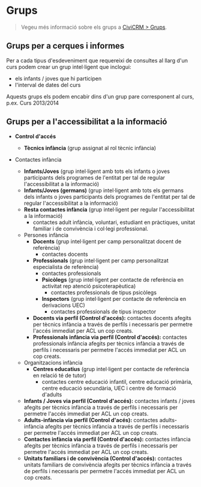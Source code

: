# Grups

> Vegeu més informació sobre els grups a [CiviCRM > Grups](/civicrm/grups/).

## Grups per a cerques i informes

Per a cada tipus d'esdeveniment que requereixi de consultes al llarg d'un curs podem crear un grup intel·ligent que inclogui:

- els infants / joves que hi participen
- l'interval de dates del curs

Aquests grups els podem encabir dins d'un grup pare corresponent al curs, p.ex. Curs 2013/2014

## Grups per a l'accessibilitat a la informació

- **Control d'accés**
  - **Tècnics infància** (grup assignat al rol tècnic infància)

- Contactes infància
  - **Infants/Joves** (grup intel·ligent amb tots els infants o joves participants dels programes de l'entitat per tal de regular l'accessibilitat a la informació)
  - **Infants/Joves (germans)** (grup intel·ligent amb tots els germans dels infants o joves participants dels programes de l'entitat per tal de regular l'accessibilitat a la informació)
  - **Resta contactes infància** (grup intel·ligent per regular l'accessibilitat a la informació)
    - contactes adult infància, voluntari, estudiant en pràctiques, unitat familiar i de convivència i col·legi professional.
  - Persones infància
    - **Docents** (grup intel·ligent per camp personalitzat docent de referència)
      - contactes docents
    - **Professionals** (grup intel·ligent per camp personalitzat especialista de referència)
      - contactes professionals
      - **Psicòlegs** (grup intel·ligent per contacte de referència en activitat rep atenció psicoterapèutica)
        - contactes professionals de tipus psicòlegs
      - **Inspectors** (grup intel·ligent per contacte de referència en derivacions UEC)
        - contactes professionals de tipus inspector
    - **Docents via perfil (Control d'accés):** contactes docents afegits per tècnics infància a través de perfils i necessaris per permetre l'accés immediat per ACL un cop creats.
    - **Professionals infància via perfil (Control d'accés):** contactes professionals infància afegits per tècnics infància a través de perfils i necessaris per permetre l'accés immediat per ACL un cop creats.
  - Organitzacions infància
    - **Centres educatius** (grup intel·ligent per contacte de referència en relació té de tutor)
      - contactes centre educació infantil, centre educació primària, centre educació secundària, UEC i centre de formació d'adults
  - **Infants / Joves via perfil (Control d'accés):** contactes infants / joves afegits per tècnics infància a través de perfils i necessaris per permetre l'accés immediat per ACL un cop creats.
  - **Adults-infància via perfil (Control d'acés):** contactes adults-infància afegits per tècnics infància a través de perfils i necessaris per permetre l'accés immediat per ACL un cop creats.
  - **Contactes infància via perfil (Control d'accés):** contactes infància afegits per tècnics infància a través de perfils i necessaris per permetre l'accés immediat per ACL un cop creats.
  - **Unitats familiars i de convivència (Control d'accés):** contactes unitats familiars de convivència afegits per tècnics infància a través de perfils i necessaris per permetre l'accés immediat per ACL un cop creats.
